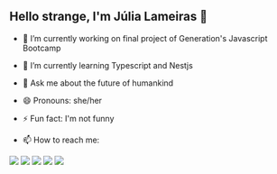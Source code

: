 ## Hello strange, I'm Júlia Lameiras 👋

- 🔭 I’m currently working on final project of Generation's Javascript Bootcamp
- 🌱 I’m currently learning Typescript and Nestjs
- 💬 Ask me about the future of humankind
- 😄 Pronouns: she/her
- ⚡ Fun fact: I'm not funny

- 📫 How to reach me: 
<div> 
  <a href="https://www.youtube.com/channel/meucanalaqui" target="_blank"><img src="https://img.shields.io/badge/YouTube-FF0000?style=for-the-badge&logo=youtube&logoColor=white" target="_blank"></a>
  <a href="https://www.instagram.com/meuusuarioaqui/" target="_blank"><img src="https://img.shields.io/badge/-Instagram-%23E4405F?style=for-the-badge&logo=instagram&logoColor=white" target="_blank"></a>
  <a href="https://www.twitch.tv/meuusuarioaqui" target="_blank"><img src="https://img.shields.io/badge/Twitch-9146FF?style=for-the-badge&logo=twitch&logoColor=white" target="_blank"></a>
  <a href = "mailto: julialameiras@gmail.com"><img src="https://img.shields.io/badge/-Gmail-%23333?style=for-the-badge&logo=gmail&logoColor=white" target="_blank"></a>
  <a href="https://www.linkedin.com/in/julialameiras/" target="_blank"><img src="https://img.shields.io/badge/-LinkedIn-%230077B5?style=for-the-badge&logo=linkedin&logoColor=white" target="_blank"></a> 
</div>
